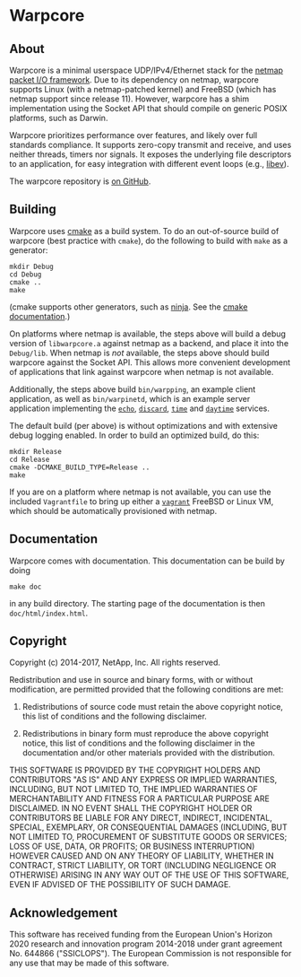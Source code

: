 # Warpcore

## About

Warpcore is a minimal userspace UDP/IPv4/Ethernet stack for the [netmap packet
I/O framework](http://info.iet.unipi.it/~luigi/netmap/). Due to its dependency
on netmap, warpcore supports Linux (with a netmap-patched kernel) and FreeBSD
(which has netmap support since release 11). However, warpcore has a shim
implementation using the Socket API that should compile on generic POSIX
platforms, such as Darwin.

Warpcore prioritizes performance over features, and likely over full standards
compliance. It supports zero-copy transmit and receive, and uses neither
threads, timers nor signals. It exposes the underlying file descriptors to an
application, for easy integration with different event loops (e.g.,
[libev](http://software.schmorp.de/pkg/libev.html)).

The warpcore repository is [on GitHub](https://github.com/NTAP/warpcore).

## Building

Warpcore uses [cmake](https://cmake.org/) as a build system. To do an
out-of-source build of warpcore (best practice with `cmake`), do the following
to build with `make` as a generator:

```
mkdir Debug
cd Debug
cmake ..
make
```

(cmake supports other generators, such as [ninja](https://ninja-build.org/). See
the [cmake
documentation](https://cmake.org/cmake/help/v3.7/manual/cmake-generators.7.html).)

On platforms where netmap is available, the steps above will build a debug
version of `libwarpcore.a` against netmap as a backend, and place it into the
`Debug/lib`. When netmap is *not* available, the steps above should build
warpcore against the Socket API. This allows more convenient development of
applications that link against warpcore when netmap is not available.

Additionally, the steps above build `bin/warpping`, an example client
application, as well as `bin/warpinetd`, which is an example server application
implementing the [`echo`](https://www.ietf.org/rfc/rfc862.txt),
[`discard`](https://www.ietf.org/rfc/rfc863.txt),
[`time`](https://www.ietf.org/rfc/rfc868.txt) and
[`daytime`](https://www.ietf.org/rfc/rfc867.txt) services.

The default build (per above) is without optimizations and with extensive debug
logging enabled. In order to build an optimized build, do this:

```
mkdir Release
cd Release
cmake -DCMAKE_BUILD_TYPE=Release ..
make
```

If you are on a platform where netmap is not available, you can use the included
`Vagrantfile` to bring up either a [`vagrant`](https://www.vagrantup.com/)
FreeBSD or Linux VM, which should be automatically provisioned with netmap.


## Documentation

Warpcore comes with  documentation. This documentation can be build by doing

```
make doc
```

in any build directory. The starting page of the documentation is then
`doc/html/index.html`.


## Copyright

Copyright (c) 2014-2017, NetApp, Inc.
All rights reserved.

Redistribution and use in source and binary forms, with or without modification,
are permitted provided that the following conditions are met:

1. Redistributions of source code must retain the above copyright notice, this
   list of conditions and the following disclaimer.

2. Redistributions in binary form must reproduce the above copyright notice,
   this list of conditions and the following disclaimer in the documentation
   and/or other materials provided with the distribution.

THIS SOFTWARE IS PROVIDED BY THE COPYRIGHT HOLDERS AND CONTRIBUTORS "AS IS" AND
ANY EXPRESS OR IMPLIED WARRANTIES, INCLUDING, BUT NOT LIMITED TO, THE IMPLIED
WARRANTIES OF MERCHANTABILITY AND FITNESS FOR A PARTICULAR PURPOSE ARE
DISCLAIMED. IN NO EVENT SHALL THE COPYRIGHT HOLDER OR CONTRIBUTORS BE LIABLE FOR
ANY DIRECT, INDIRECT, INCIDENTAL, SPECIAL, EXEMPLARY, OR CONSEQUENTIAL DAMAGES
(INCLUDING, BUT NOT LIMITED TO, PROCUREMENT OF SUBSTITUTE GOODS OR SERVICES;
LOSS OF USE, DATA, OR PROFITS; OR BUSINESS INTERRUPTION) HOWEVER CAUSED AND ON
ANY THEORY OF LIABILITY, WHETHER IN CONTRACT, STRICT LIABILITY, OR TORT
(INCLUDING NEGLIGENCE OR OTHERWISE) ARISING IN ANY WAY OUT OF THE USE OF THIS
SOFTWARE, EVEN IF ADVISED OF THE POSSIBILITY OF SUCH DAMAGE.


## Acknowledgement

This software has received funding from the European Union's Horizon 2020
research and innovation program 2014-2018 under grant agreement No. 644866
("SSICLOPS"). The European Commission is not responsible for any use that may be
made of this software.


[//]: # (@example warpping.c)
[//]: # (@example warpinetd.c)

